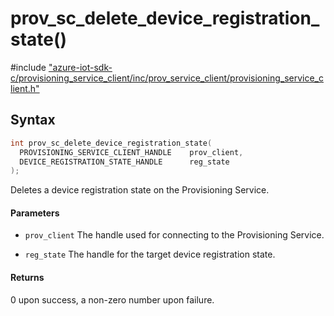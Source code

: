 # prov_sc_delete_device_registration_state()

\#include ["azure-iot-sdk-c/provisioning_service_client/inc/prov_service_client/provisioning_service_client.h"](../iot-c-ref-provisioning-service-client-h.md)  

## Syntax

```C
int prov_sc_delete_device_registration_state(
  PROVISIONING_SERVICE_CLIENT_HANDLE  	prov_client,
  DEVICE_REGISTRATION_STATE_HANDLE    	reg_state
);

```

Deletes a device registration state on the Provisioning Service.

#### Parameters
* `prov_client` The handle used for connecting to the Provisioning Service. 

* `reg_state` The handle for the target device registration state.

#### Returns
0 upon success, a non-zero number upon failure.

